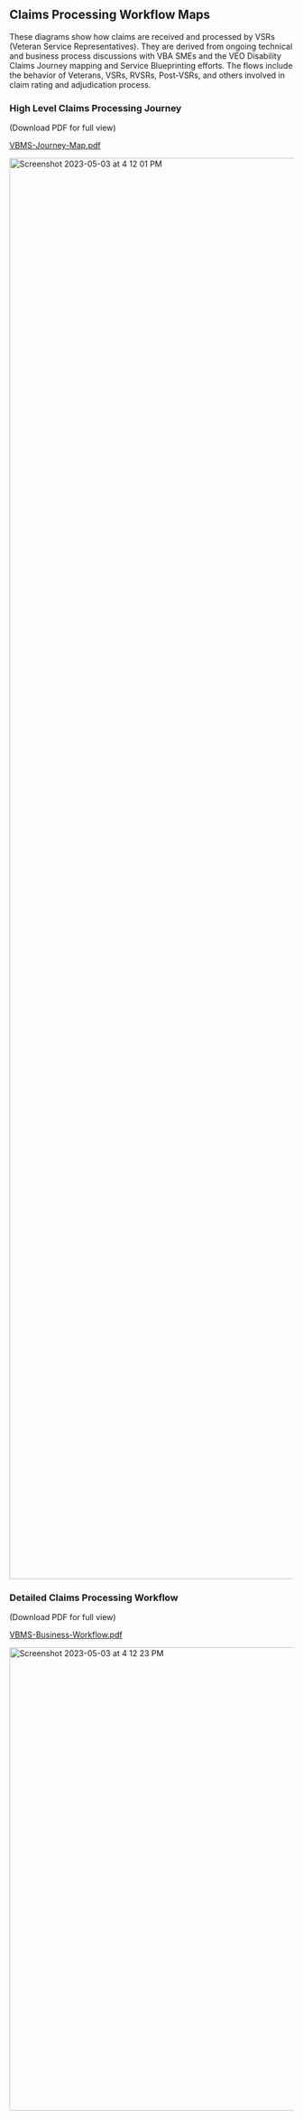 ## Claims Processing Workflow Maps

These diagrams show how claims are received and processed by VSRs (Veteran Service Representatives). They are derived from ongoing technical and business process discussions with VBA SMEs and the VEO Disability Claims Journey mapping and Service Blueprinting efforts. The flows include the behavior of Veterans, VSRs, RVSRs, Post-VSRs, and others involved in claim rating and adjudication process.

### High Level Claims Processing Journey

(Download PDF for full view)

[VBMS-Journey-Map.pdf](https://github.com/department-of-veterans-affairs/va.gov-team/files/11390871/CST.VBMS.Claim.Flow_2023-05-03_19-26-22.pdf)

<img width="2515" alt="Screenshot 2023-05-03 at 4 12 01 PM" src="https://user-images.githubusercontent.com/95102058/236037904-c94c5b85-c15a-420a-bc2c-12db28f67d6e.png">


### Detailed Claims Processing Workflow

(Download PDF for full view)

[VBMS-Business-Workflow.pdf](https://github.com/department-of-veterans-affairs/va.gov-team/files/11390877/CST.VBMS.Claim.Flow_2023-05-03_19-25-38.pdf)

<img width="820" alt="Screenshot 2023-05-03 at 4 12 23 PM" src="https://user-images.githubusercontent.com/95102058/236038000-1bae0b39-e41d-4b0d-904d-40e9bc793f60.png">
